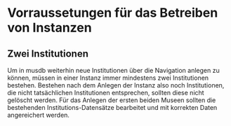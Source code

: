 # Vorraussetungen für das Betreiben von Instanzen

## Zwei Institutionen

Um in musdb weiterhin neue Institutionen über die Navigation anlegen zu können, müssen in einer Instanz immer mindestens zwei Institutionen bestehen. Bestehen nach dem Anlegen der Instanz also noch Institutionen, die nicht tatsächlichen Institutionen entsprechen, sollten diese nicht gelöscht werden. Für das Anlegen der ersten beiden Museen sollten die bestehenden Institutions-Datensätze bearbeitet und mit korrekten Daten angereichert werden.
